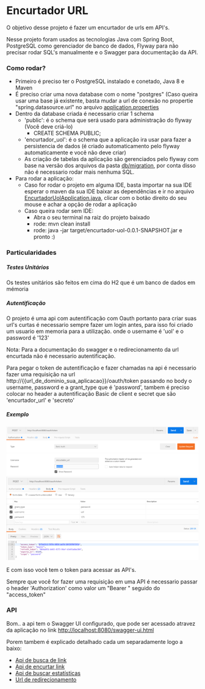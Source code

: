 # Encurtador URL

O objetivo desse projeto é fazer um encurtador de urls em API's.

Nesse projeto foram usados as tecnologias Java com Spring Boot, PostgreSQL como gerenciador de banco de dados, Flyway para não precisar rodar SQL's manualmente e o Swagger para documentação da API.

### Como rodar?

* Primeiro é preciso ter o PostgreSQL instalado e conetado, Java 8 e Maven
* É preciso criar uma nova database com o nome "postgres" (Caso queira usar uma base já existente, basta mudar a url de conexão no propertie "spring.datasource.url" no arquivo [application.properties](https://github.com/jaspionjpg/encurtador-uol/blob/master/src/main/resources/application.properties)
* Dentro da database criada é necessario criar 1 schema
	* 'public': é o schema que será usado para administração do flyway (Você deve criá-lo)
	    * CREATE SCHEMA PUBLIC;
	* 'encurtador_uol': é o schema que a aplicação ira usar para fazer a persistencia de dados (é criado automaticamento pelo flyway automaticamente e você não deve criar)
	* As criação de tabelas da aplicação são gerenciados pelo flyway com base na versão dos arquivos da pasta [db/migration](https://github.com/jaspionjpg/encurtador-uol/tree/master/src/main/resources/db/migration), por conta disso não é necessario rodar mais nenhuma SQL.
* Para rodar a aplicação:
	* Caso for rodar o projeto em alguma IDE, basta importar na sua IDE esperar o maven da sua IDE baixar as dependências e ir no arquivo [EncurtadorUolApplication.java](https://github.com/jaspionjpg/encurtador-uol/blob/master/src/main/java/br/com/richardmartins/encurtadoruol/EncurtadorUolApplication.java), clicar com o botão direito do seu mouse e achar a opção de rodar a aplicação
	* Caso queira rodar sem IDE:
		* Abra o seu terminal na raiz do projeto baixado
		* rode: mvn clean install
		* rode: java -jar target/encurtador-uol-0.0.1-SNAPSHOT.jar e pronto :)

### Particularidades

##### Testes Unitários

Os testes unitários são feitos em cima do H2 que é um banco de dados em mémoria

##### Autentificação
O projeto é uma api com autentificação com Oauth portanto para criar suas url's curtas é necessario sempre fazer um login antes, para isso foi criado um usuario em memoria para a utilização. onde o username é 'uol' e o password é '123'

Nota: Para a documentação do swagger e o redirecionamento da url encurtada não é necessario autentificação.

Para pegar o token de autentificação e fazer chamadas na api é necessario fazer uma requisição na url 
http://{{url_de_dominio_sua_aplicacao}}/oauth/token passando no body o username, password e a grant_type que é 'password', tambem é preciso colocar no header a autentificação Basic de client e secret que são 'encurtador_url' e 'secreto'

##### Exemplo
![Autentificacao](https://github.com/jaspionjpg/encurtador-uol/blob/master/documentos/Basic.png)
![Corpo](https://github.com/jaspionjpg/encurtador-uol/blob/master/documentos/Autentificacao.png)

E com isso você tem o token para acessar as API's.

Sempre que você for fazer uma requisição em uma API é necessario passar o header 'Authorization' como valor um "Bearer " seguido do "access_token"

### API

Bom.. a api tem o Swagger UI configurado, que pode ser acessado atravez da aplicação no link <http://localhost:8080/swagger-ui.html>

Porem tambem é explicado detalhado cada um separadamente logo a baixo:

* [Api de busca de link](https://github.com/jaspionjpg/encurtador-uol/blob/master/documentos/readme_buscar.md)
* [Api de encurtar link](https://github.com/jaspionjpg/encurtador-uol/blob/master/documentos/readme_encurtar.md)
* [Api de buscar estatísticas](https://github.com/jaspionjpg/encurtador-uol/blob/master/documentos/readme_estatisticas.md)
* [Url de redirecionamento](https://github.com/jaspionjpg/encurtador-uol/blob/master/documentos/readme_redirecionar.md)
